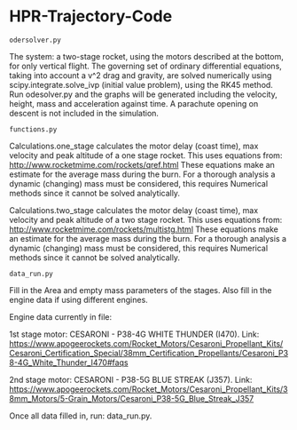 # HPR-Trajectory-Code
    
    odersolver.py

  The system: a two-stage rocket, using the motors described at the bottom, for only vertical flight.
  The governing set of ordinary differential equations, taking into account a v^2 drag and gravity, are solved numerically
  using scipy.integrate.solve_ivp (initial value problem), using the RK45 method.  Run odesolver.py and the graphs
  will be generated including the velocity, height, mass and acceleration against time.  A parachute opening on descent is not included in the simulation.


    functions.py

  Calculations.one_stage calculates the motor delay (coast time), max velocity and peak altitude of a one stage rocket.
  This uses equations from: http://www.rocketmime.com/rockets/qref.html
  These equations make an estimate for the average mass during the burn.  For a thorough analysis a dynamic (changing) mass must be considered, this requires Numerical methods since it cannot be solved analytically.

  Calculations.two_stage calculates the motor delay (coast time), max velocity and peak altitude of a two stage rocket.
  This uses equations from: http://www.rocketmime.com/rockets/multistg.html
  These equations make an estimate for the average mass during the burn.  For a thorough analysis a dynamic (changing) mass must be considered, this requires Numerical methods since it cannot be solved analytically.

    data_run.py
    
   Fill in the Area and empty mass parameters of the stages.
   Also fill in the engine data if using different engines.
   
   Engine data currently in file:
   
   1st stage motor: CESARONI - P38-4G WHITE THUNDER (I470).
   Link: https://www.apogeerockets.com/Rocket_Motors/Cesaroni_Propellant_Kits/Cesaroni_Certification_Special/38mm_Certification_Propellants/Cesaroni_P38-4G_White_Thunder_I470#faqs
   
   2nd stage motor: CESARONI - P38-5G BLUE STREAK (J357).
   Link: https://www.apogeerockets.com/Rocket_Motors/Cesaroni_Propellant_Kits/38mm_Motors/5-Grain_Motors/Cesaroni_P38-5G_Blue_Streak_J357
   
   Once all data filled in, run: data_run.py.
   
  
   
   
